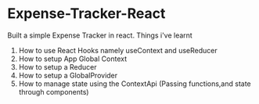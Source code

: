 # Expense-Tracker-React
Built a simple Expense Tracker in react.
Things i've learnt
  1. How to use React Hooks namely useContext and useReducer
  2. How to setup App Global Context
  3. How to setup a Reducer
  4. How to setup a GlobalProvider
  5. How to manage state using the ContextApi (Passing functions,and state through components)

